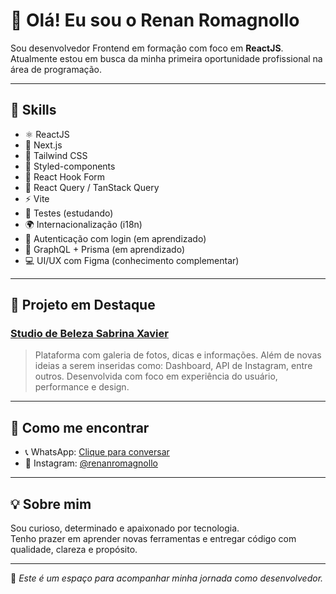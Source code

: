 # 👋 Olá! Eu sou o Renan Romagnollo

Sou desenvolvedor Frontend em formação com foco em **ReactJS**.  
Atualmente estou em busca da minha primeira oportunidade profissional na área de programação.

---

## 🚀 Skills

- ⚛️ ReactJS
- 🧩 Next.js
- 💨 Tailwind CSS
- 🎨 Styled-components
- 🧠 React Hook Form
- 🔄 React Query / TanStack Query
- ⚡ Vite
- 🧪 Testes (estudando)
- 🌍 Internacionalização (i18n)
- 🔐 Autenticação com login (em aprendizado)
- 🧬 GraphQL + Prisma (em aprendizado)
- 💻 UI/UX com Figma (conhecimento complementar)

---

## 🌟 Projeto em Destaque

### [Studio de Beleza Sabrina Xavier](https://sabrinaxavier.com.br)

> Plataforma com galeria de fotos, dicas e informações. Além de novas ideias a serem inseridas como: Dashboard, API de Instagram, entre outros.
Desenvolvida com foco em experiência do usuário, performance e design.

---

## 📱 Como me encontrar

- 📞 WhatsApp: [Clique para conversar](https://wa.me/5531982156685)
- 📸 Instagram: [@renanromagnollo](https://instagram.com/renanromagnollo)

---

## 💡 Sobre mim

Sou curioso, determinado e apaixonado por tecnologia.  
Tenho prazer em aprender novas ferramentas e entregar código com qualidade, clareza e propósito.

---

📌 *Este é um espaço para acompanhar minha jornada como desenvolvedor.*

